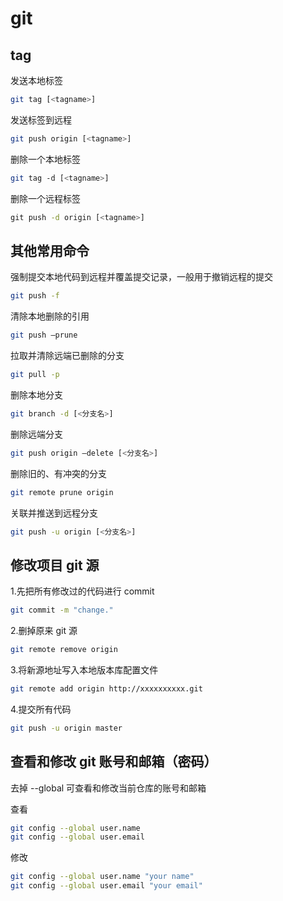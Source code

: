 # git

<!-- ## commit

### Commitizen

Commitizen是一个撰写合格 Commit message 的工具

安装命令如下

```bash
npm install -g commitizen
```

然后，在项目目录里，运行下面的命令，使其支持 Angular 的 Commit message 格式

```bash
commitizen init cz-conventional-changelog --save --save-exact
```

以后，凡是用到git commit命令，一律改为使用git cz -->

## tag

发送本地标签

```bash
git tag [<tagname>]
```

发送标签到远程

```bash
git push origin [<tagname>]
```

删除一个本地标签

```bash
git tag -d [<tagname>]
```

删除一个远程标签

```bash
git push -d origin [<tagname>]
```

## 其他常用命令

强制提交本地代码到远程并覆盖提交记录，一般用于撤销远程的提交

```bash
git push -f
```

清除本地删除的引用

```bash
git push —prune
```

拉取并清除远端已删除的分支

```bash
git pull -p
```

删除本地分支

```bash
git branch -d [<分支名>]
```

删除远端分支

```bash
git push origin —delete [<分支名>]
```

删除旧的、有冲突的分支

```bash
git remote prune origin
```

关联并推送到远程分支

```bash
git push -u origin [<分支名>]
```

## 修改项目 git 源

1.先把所有修改过的代码进行 commit

```bash
git commit -m "change."
```

2.删掉原来 git 源

```bash
git remote remove origin
```

3.将新源地址写入本地版本库配置文件

```bash
git remote add origin http://xxxxxxxxxx.git
```

4.提交所有代码

```bash
git push -u origin master
```

## 查看和修改 git 账号和邮箱（密码）

去掉 --global 可查看和修改当前仓库的账号和邮箱

查看

```bash
git config --global user.name
git config --global user.email
```

修改

```bash
git config --global user.name "your name"
git config --global user.email "your email"
```
